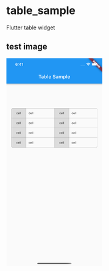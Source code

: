 # table_sample

Flutter table widget 

## test image

<img src = "./table_sample.png" width="50%" height="50%">
